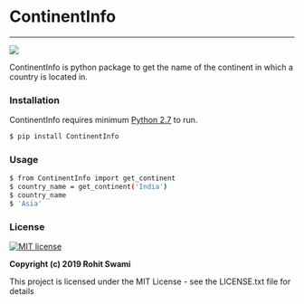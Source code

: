# ContinentInfo
----

![](https://forthebadge.com/images/badges/made-with-python.svg)


ContinentInfo is python package to get the name of the continent in which a country is located in.

### Installation

ContinentInfo requires minimum [Python 2.7](https://www.python.org/downloads/release/python-272/) to run.

```sh
$ pip install ContinentInfo
```
### Usage
```sh
$ from ContinentInfo import get_continent
$ country_name = get_continent('India')
$ country_name
$ 'Asia'
```

### License
[![MIT license](http://img.shields.io/badge/license-MIT-brightgreen.svg)](http://opensource.org/licenses/MIT)

**Copyright (c) 2019 Rohit Swami**

This project is licensed under the MIT License - see the LICENSE.txt file for details
